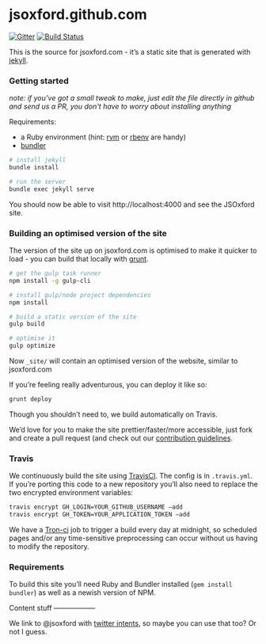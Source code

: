 jsoxford.github.com
===================

[![Gitter](https://badges.gitter.im/Join%20Chat.svg)](https://gitter.im/jsoxford/jsoxford.github.com?utm_source=badge&utm_medium=badge&utm_campaign=pr-badge&utm_content=badge) [![Build Status](https://travis-ci.org/jsoxford/jsoxford.github.com.svg?branch=develop)](https://travis-ci.org/jsoxford/jsoxford.github.com)

This is the source for jsoxford.com - it’s a static site that is generated with [jekyll](http://jekyllrb.com/).

### Getting started

_note: if you’ve got a small tweak to make, just edit the file directly in github and send us a PR, you don't have to worry about installing anything_

Requirements:

  * a Ruby environment (hint: [rvm](https://rvm.io/) or [rbenv](https://github.com/sstephenson/rbenv) are handy)
  * [bundler](http://bundler.io/)


```bash
# install jekyll
bundle install

# run the server
bundle exec jekyll serve
```

You should now be able to visit http://localhost:4000 and see the JSOxford site.

### Building an optimised version of the site

The version of the site up on jsoxford.com is optimised to make it quicker to load - you can build that locally with [grunt](http://gruntjs.com/).

```bash
# get the gulp task runner
npm install -g gulp-cli

# install gulp/node project dependencies
npm install

# build a static version of the site
gulp build

# optimise it
gulp optimize
```

Now `_site/` will contain an optimised version of the website, similar to jsoxford.com

If you’re feeling really adventurous, you can deploy it like so:

```bash
grunt deploy
```

Though you shouldn’t need to, we build automatically on Travis.

We’d love for you to make the site prettier/faster/more accessible, just fork and create a pull request (and check out our [contribution guidelines](CONTRIBUTING.md).

### Travis

We continuously build the site using [TravisCI](http://travis-ci.org). The config is in `.travis.yml`. If you’re porting this code to a new repository you’ll also need to replace the two encrypted environment variables:

```bash
travis encrypt GH_LOGIN=YOUR_GITHUB_USERNAME —add
travis encrypt GH_TOKEN=YOUR_APPLICATION_TOKEN —add
```

We have a [Tron-ci](http://tron-ci.herokuapp.com/jobs/1519935/) job to trigger a build every day at midnight, so scheduled pages and/or any time-sensitive preprocessing can occur without us having to modify the repository.

### Requirements

To build this site you’ll need Ruby and Bundler installed (`gem install bundler`) as well as a newish version of NPM.

Content stuff
——————

We link to @jsoxford with [twitter intents](https://dev.twitter.com/docs/intents), so maybe you can use that too? Or not I guess.
